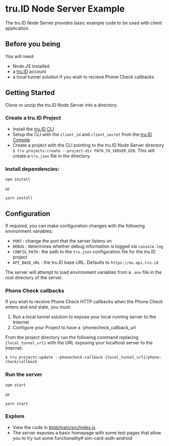 # tru.ID Node Server Example

The tru.ID Node Server provides basic example code to be used with client application.

## Before you being

You will need:

- Node.JS installed
- a [tru.ID](https://tru.id) account
- a local tunnel solution if you wish to recieve Phone Check callbacks

## Getting Started

Clone or unzip the tru.ID Node Server into a directory.

### Create a tru.ID Project

- Install the [tru.ID CLI](https://tru.id/docs/reference/cli)
- Setup the CLI with the `client_id` and `client_secret` from the [tru.ID Console](https://tru.id/console)
- Create a project with the CLI pointing to the tru.ID Node Server directory `$ tru projects:create --project-dir PATH_TO_SERVER_DIR`. This will create a `tru.json` file in the directory.

### Install dependencies:

```
npm install
```

or

```
yarn install
```

## Configuration

If required, you can make configuration changes with the following environment variables:

- `PORT` : change the port that the server listens on
- `DEBUG` : determines whether debug information is logged via `console.log`
- `CONFIG_PATH` : the path to the `tru.json` configuration file for the tru.ID project
- `API_BASE_URL` : the tru.ID base URL. Defaults to `https://eu.api.tru.id`

The server will attempt to load environment variables from a `.env` file in the root directory of the server.

### Phone Check callbacks

If you wish to receive Phone Check HTTP callbacks when the Phone Check enters and end state, you must:

1. Run a local tunnel solution to expose your local running server to the Internet
2. Configure your Project to have a `phonecheck_callback_url

From the project directory run the following command replacing `{local_tunnel_url}` with the URL exposing your localhost server to the Internet:

```
$ tru projects:update --phonecheck-callback {local_tunnel_url}/phone-check/callback
```

### Run the server

```
npm start
```

or 

```
yarn start
```

### Explore

- View the code in [blob/main/src/index.js](blob/main/src/index.js)
- The server exposes a basic homepage with some test pages that allow you to try out some functionality# sim-card-auth-android
